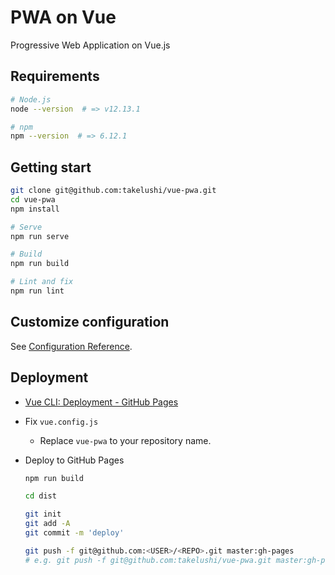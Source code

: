 # PWA on Vue

Progressive Web Application on Vue.js

## Requirements

```sh
# Node.js
node --version  # => v12.13.1

# npm
npm --version  # => 6.12.1
```

## Getting start

```sh
git clone git@github.com:takelushi/vue-pwa.git
cd vue-pwa
npm install

# Serve
npm run serve

# Build
npm run build

# Lint and fix
npm run lint
```

## Customize configuration
See [Configuration Reference](https://cli.vuejs.org/config/).


## Deployment

* [Vue CLI: Deployment - GitHub Pages](https://cli.vuejs.org/guide/deployment.html#github-pages)

* Fix `vue.config.js`
  * Replace `vue-pwa` to your repository name.
* Deploy to GitHub Pages

   ```sh
   npm run build

   cd dist

   git init
   git add -A
   git commit -m 'deploy'

   git push -f git@github.com:<USER>/<REPO>.git master:gh-pages
   # e.g. git push -f git@github.com:takelushi/vue-pwa.git master:gh-pages
   ```
